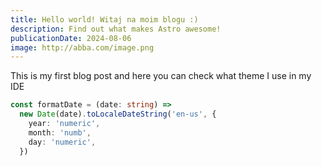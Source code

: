 ```yaml
---
title: Hello world! Witaj na moim blogu :)
description: Find out what makes Astro awesome!
publicationDate: 2024-08-06
image: http://abba.com/image.png
---
```


This is my first blog post
and here you can check what theme I use in my IDE

```ts
const formatDate = (date: string) =>
  new Date(date).toLocaleDateString('en-us', {
    year: 'numeric',
    month: 'numb',
    day: 'numeric',
  })
```
